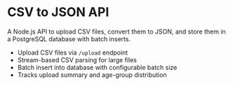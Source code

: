 # CSV to JSON API

A Node.js API to upload CSV files, convert them to JSON, and store them in a PostgreSQL database with batch inserts.

- Upload CSV files via `/upload` endpoint
- Stream-based CSV parsing for large files
- Batch insert into database with configurable batch size
- Tracks upload summary and age-group distribution

